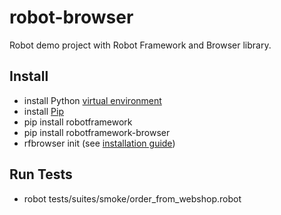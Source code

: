 # robot-browser
Robot demo project with Robot Framework and Browser library.

## Install
- install Python [virtual environment](https://packaging.python.org/en/latest/guides/installing-using-pip-and-virtual-environments/#creating-a-virtual-environment)
- install [Pip](https://pip.pypa.io/en/stable/installation/)
- pip install robotframework
- pip install robotframework-browser
- rfbrowser init (see [installation guide](https://robotframework-browser.org/#installation))

## Run Tests
- robot tests/suites/smoke/order_from_webshop.robot
